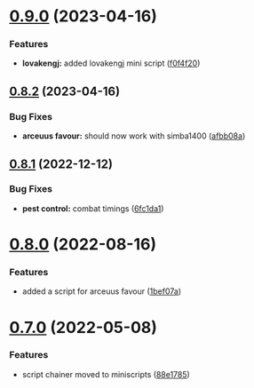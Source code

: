 # [0.9.0](https://github.com/Torwent/wasp-mini/compare/v0.8.2...v0.9.0) (2023-04-16)


### Features

* **lovakengj:** added lovakengj mini script ([f0f4f20](https://github.com/Torwent/wasp-mini/commit/f0f4f2064739bf7a6e9d1f99471f3f632b67e27f))



## [0.8.2](https://github.com/Torwent/wasp-mini/compare/v0.8.1...v0.8.2) (2023-04-16)


### Bug Fixes

* **arceuus favour:** should now work with simba1400 ([afbb08a](https://github.com/Torwent/wasp-mini/commit/afbb08ae1a28e0f216e883ea42df9e84bd18d70b))



## [0.8.1](https://github.com/Torwent/wasp-mini/compare/v0.8.0...v0.8.1) (2022-12-12)


### Bug Fixes

* **pest control:** combat timings ([6fc1da1](https://github.com/Torwent/wasp-mini/commit/6fc1da10f961d7b09c0c669d1e7dea17fbaa22f9))



# [0.8.0](https://github.com/Torwent/wasp-mini/compare/v0.7.0...v0.8.0) (2022-08-16)


### Features

* added a script for arceuus favour ([1bef07a](https://github.com/Torwent/wasp-mini/commit/1bef07acf5b29d6960278bd0c009088570e59afe))



# [0.7.0](https://github.com/Torwent/wasp-mini/compare/v0.6.0...v0.7.0) (2022-05-08)


### Features

* script chainer moved to miniscripts ([88e1785](https://github.com/Torwent/wasp-mini/commit/88e17859792218d46d4a79283155abb687975b02))



